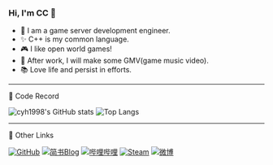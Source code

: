 ### Hi, I'm CC 👋

<!--
**cyh1998/cyh1998** is a ✨ _special_ ✨ repository because its `README.md` (this file) appears on your GitHub profile.

Here are some ideas to get you started:

- 🔭 I’m currently working on ...
- 🌱 I’m currently learning ...
- 👯 I’m looking to collaborate on ...
- 🤔 I’m looking for help with ...
- 💬 Ask me about ...
- 📫 How to reach me: ...
- 😄 Pronouns: ...
- ⚡ Fun fact: ...
-->
- 💼 I am a game server development engineer.
- ✨ C++ is my common language.
- 🎮 I like open world games!
- 🎨 After work, I will make some GMV(game music video).
- 📚 Love life and persist in efforts.

****
🐛 Code Record

![cyh1998's GitHub stats](https://github-readme-stats-tau-dun.vercel.app/api?username=cyh1998&show_icons=true&theme=radical&count_private=true&hide_title=true)
![Top Langs](https://github-readme-stats-tau-dun.vercel.app/api/top-langs/?username=cyh1998&theme=radical&layout=compact)

**** 
🔗 Other Links

[![GitHub](https://img.shields.io/badge/dynamic/json?url=https%3A%2F%2Fapi.swo.moe%2Fstats%2Fgithub%2Fcyh1998&query=count&color=181717&label=GitHub&labelColor=282c34&logo=github&suffix=+follows&cacheSeconds=3600)](https://github.com/cyh1998)
[![简书Blog](https://img.shields.io/badge/%E7%AE%80%E4%B9%A6-Bolg-critical)](https://www.jianshu.com/u/7292e231d5f9)
[![哔哩哔哩](https://img.shields.io/badge/dynamic/json?url=https%3A%2F%2Fapi.bilibili.com%2Fx%2Frelation%2Fstat%3Fvmid%3D34416377&query=%24.data.follower&label=%E5%93%94%E5%93%A9%E5%93%94%E5%93%A9-%E4%BD%95%E4%BB%8Ec&labelColor=FB7299&color=23ADE5)](https://space.bilibili.com/34416377)
[![Steam](https://img.shields.io/badge/dynamic/json?url=https%3A%2F%2Fapi.swo.moe%2Fstats%2Fsteamgames%2F76561198372615416&query=count&color=0b1a37&label=Steam&labelColor=134375&logo=steam&suffix=+games&cacheSeconds=3600)](https://steamcommunity.com/profiles/76561198372615416)
[![微博](https://img.shields.io/badge/dynamic/json?url=https%3A%2F%2Fapi.swo.moe%2Fstats%2Fweibo%2F5667064457&query=count&color=040000&label=%E5%BE%AE%E5%8D%9A&labelColor=e71f19&logo=sina-weibo&suffix=+%E5%85%B3%E6%B3%A8&cacheSeconds=3600)](https://weibo.com/5667064457)
